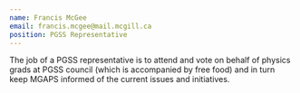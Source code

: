 ```yaml
---
name: Francis McGee
email: francis.mcgee@mail.mcgill.ca
position: PGSS Representative
---
```


The job of a PGSS representative is to attend and vote on behalf of physics grads at PGSS council (which is accompanied by free food) and in turn keep MGAPS informed of the current issues and initiatives.
